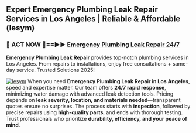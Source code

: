 ## Expert Emergency Plumbing Leak Repair Services in Los Angeles | Reliable & Affordable (lesym)  

<h3>🚿 ACT NOW 🌟==►► <a href="https://tinyurl.com/2ne6vx2x" rel="nofollow">Emergency Plumbing Leak Repair 24/7</a></h3>

**Emergency Plumbing Leak Repair** provides top-notch plumbing services in Los Angeles. From repairs to installations, enjoy free consultations + same-day service. Trusted Solutions 2025!

[![lesym](https://i.imgur.com/4PFF4AK.jpeg)](https://tinyurl.com/2ne6vx2x)
When you need **Emergency Plumbing Leak Repair in Los Angeles**, speed and expertise matter. Our team offers **24/7 rapid response**, minimizing water damage with advanced leak detection tools. Pricing depends on **leak severity, location, and materials needed**—transparent quotes ensure no surprises. The process starts with **inspection**, followed by precise repairs using **high-quality parts**, and ends with thorough testing. Trust professionals who prioritize **durability, efficiency, and your peace of mind**.